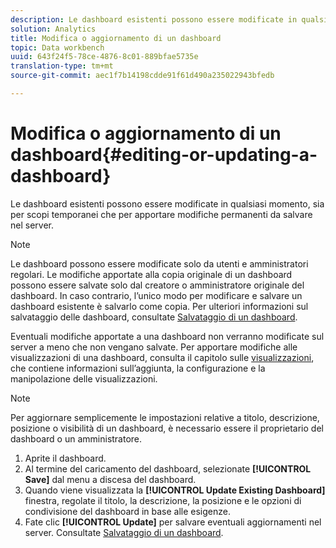 ```yaml
---
description: Le dashboard esistenti possono essere modificate in qualsiasi momento, sia per scopi temporanei che per apportare modifiche permanenti da salvare nel server.
solution: Analytics
title: Modifica o aggiornamento di un dashboard
topic: Data workbench
uuid: 643f24f5-78ce-4876-8c01-889bfae5735e
translation-type: tm+mt
source-git-commit: aec1f7b14198cdde91f61d490a235022943bfedb

---
```



# Modifica o aggiornamento di un dashboard{#editing-or-updating-a-dashboard}

Le dashboard esistenti possono essere modificate in qualsiasi momento, sia per scopi temporanei che per apportare modifiche permanenti da salvare nel server.

>[!NOTE]
>
>Le dashboard possono essere modificate solo da utenti e amministratori regolari. Le modifiche apportate alla copia originale di un dashboard possono essere salvate solo dal creatore o amministratore originale del dashboard. In caso contrario, l’unico modo per modificare e salvare un dashboard esistente è salvarlo come copia. Per ulteriori informazioni sul salvataggio delle dashboard, consultate [Salvataggio di un dashboard](../../../home/c-adobe-data-workbench-dashboard/c-dashboards/t-saving-a-dashboard.md#task-4132cf487bc640149c91afd0b7b0701e).

Eventuali modifiche apportate a una dashboard non verranno modificate sul server a meno che non vengano salvate. Per apportare modifiche alle visualizzazioni di una dashboard, consulta il capitolo sulle [visualizzazioni](../../../home/c-adobe-data-workbench-dashboard/c-visualizations/c-visualizations.md#concept-426ed20f270f4be48ecc3574f3078d8e), che contiene informazioni sull’aggiunta, la configurazione e la manipolazione delle visualizzazioni.

>[!NOTE]
>
>Per aggiornare semplicemente le impostazioni relative a titolo, descrizione, posizione o visibilità di un dashboard, è necessario essere il proprietario del dashboard o un amministratore.

1. Aprite il dashboard.
1. Al termine del caricamento del dashboard, selezionate **[!UICONTROL Save]** dal menu a discesa del dashboard.
1. Quando viene visualizzata la **[!UICONTROL Update Existing Dashboard]** finestra, regolate il titolo, la descrizione, la posizione e le opzioni di condivisione del dashboard in base alle esigenze.
1. Fate clic **[!UICONTROL Update]** per salvare eventuali aggiornamenti nel server. Consultate [Salvataggio di un dashboard](../../../home/c-adobe-data-workbench-dashboard/c-dashboards/t-saving-a-dashboard.md#task-4132cf487bc640149c91afd0b7b0701e).
